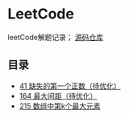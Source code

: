# LeetCode

leetCode解题记录；
[源码仓库](https://github.com/berwin0415/learn/tree/master/leetCode)

## 目录

- [41 缺失的第一个正数（待优化）](./#41.md)
- [164 最大间距（待优化）](./#164.md)
- [215 数组中第k个最大元素](./#215.md)

